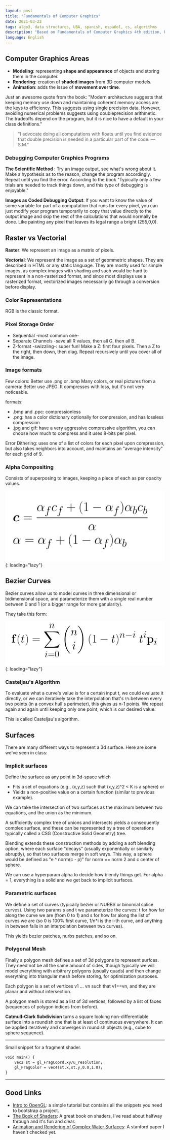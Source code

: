 ```yaml
---
layout: post
title: "Fundamentals of Computer Graphics"
date: 2021-03-22
tags: algo3, data structures, UBA, spanish, español, cs, algorithms
description: "Based on Fundamentals of Computer Graphics 4th edition, by Marschner and Shirley. Taken while going through the corresponding elective."
language: English
---
```


## Computer Graphics Areas

- **Modeling**: representing **shape and appearance** of objects and storing them in the computer.
- **Rendering**: creation of **shaded images** from 3D computer models.
- **Animation**: adds the issue of **movement over time**.

Just an awesome quote from the book:
"Modern architecture suggests that keeping memory use down and maintaining coherent memory access are the keys to efficiency. This suggests using single precision data. However, avoiding numerical problems suggests using doubleprecision arithmetic. The tradeoffs depend on the program, but it is nice to have a default in your class definitions."

> "I advocate doing all computations with floats until you find evidence that double precision is needed in a particular part of the code. —S.M."



### Debugging Computer Graphics Programs

**The Scientific Method** : Try an image output, see what's wrong about it. Make a hypothesis as to the reason, change the program accordingly. Repeat until you find the error. According to the book "Typically only a few trials are needed to track things down, and this type of debugging is enjoyable."

**Images as Coded Debugging Output**:  If you want to know the value of some variable for part of a computation that runs for every pixel, you can just modify your program temporarily to copy that value directly to the output image and skip the rest of the calculations that would normally be done. Like painting any pixel that leaves its legal range a bright (255,0,0).


## Raster vs Vectorial

**Raster**: We represent an image as a matrix of pixels.

**Vectorial**: We represent the image as a set of geommetric shapes. They are described in HTML or any static language. They are mostly used for simple images, as complex images with shading and such would be hard to represent in a non-rasterized format, and since most displays use a rasterized format, vectorized images necessarily go through a conversion before display.

### Color Representations

RGB is the classic format. 

### Pixel Storage Order

- Sequential -most common one-
- Separate Channels -save all R values, then all G, then all B.
- Z-format -swizzling-: super fun! Make a Z: first four pixels. Then a Z to the right, then down, then diag. Repeat recursively until you cover all of the image.

### Image formats
Few colors: Better use .png or .bmp
Many colors, or real pictures from a camera: Better use JPEG. It compresses with loss, but it's not very noticeable.

formats:
- .bmp and .ppc: compressionless
- .png: has a color dictionary optionally for compression, and has lossless compression
- .jpg and gif: have a very aggressive compressive algorithm, you can choose how much to compress and it uses 8-bits per pixel. 

Error Dithering: uses one of a list of colors for each pixel upon compression, but also takes neighbors into account, and maintains an "average intensity" for each grid of 9.

### Alpha Compositing

Consists of superposing to images, keeping a piece of each as per opacity values.

![](image/alpha-compositing.png){: loading="lazy"}

## Bezier Curves

Bezier curves allow us to model curves in three dimensional or bidimensional space, and parameterize them with a single real number between 0 and 1 (or a bigger range for more ganularity).

They take this form:

![](image/bezier.png){: loading="lazy"}

### Casteljau's Algorithm

To evaluate what a curve's value is for a certain input t, we could evaluate it directly, or we can iteratively take the interpolation that's `t%` between every two points (in a convex hull's perimeter), this gives us n-1 points. We repeat again and again until keeping only one point, which is our desired value.

This is called Casteljau's algorithm.

## Surfaces

There are many different ways to represent a 3d surface. Here are some we've seen in class:

### Implicit surfaces

Define the surface as any point in 3d-space which
- Fits a set of equations (e.g., (x,y,z) such that (x,y,z)^2 < K is a sphere) or
- Yields a non-positive value on a certain function (similar to previous example).

We can take the intersection of two surfaces as the maximum between two equations, and the union as the minimum.

A sufficiently complex tree of unions and intersects yields a consequently complex surface, and these can be represented by a tree of operations typically called a CSG (Constructive Solid Geometry) tree.

Blending extends these construction methods by adding a soft blending option, where each surface "decays" (usually exponentially or similarly abruptly), so that two surfaces merge in soft ways. 
This way, a sphere would be defined as "e ^ norm(c - p)" for norm == norm 2 and c center of sphere.

We can use a hyperparam alpha to decide how blendy things get. For alpha = 1, everything is a solid and we get back to implicit surfaces.

### Parametric surfaces

We define a set of curves (typically bezier or NURBS or binomial splice curves). Using two params s and t we parameterize the curves: t for how far along the curve we are (from 0 to 1) and s for how far along the list of curves we are (so 0 is 100% first curve, 1/n\*i is the i-th curve, and anything in between falls in an interpolation between two curves).

This yields bezier patches, nurbs patches, and so on.

### Polygonal Mesh

Finally a polygon mesh defines a set of 3d polygons to represent surfces. They need not be all the same amount of sides, though typically we will model everything with arbitrary polygons (usually quads) and then change everything into triangular mesh before storing, for optimization purposes.

Each polygon is a set of vertices v1 ... vn such that v1==vn, and they are planar and without intersection.

A polygon mesh is stored as a list of 3d vertices, followed by a list of faces (sequences of polygon indices from before).

**Catmull-Clark Subdivision** turns a square looking non-differentiable surface into a roundish one that is at least c1 continuous everywhere.
It can be applied iteratively and converges in roundish objects (e.g., cube to sphere sequence).

---
Small snippet for a fragment shader.

```
void main() {
	vec2 st = gl_FragCoord.xy/u_resolution;
	gl_FragColor = vec4(st.x,st.y,0.0,1.0);
}
```

---

## Good Links

- [Intro to OpenGL](https://engineering.monstar-lab.com/en/post/2022/03/01/Introduction-To-GPUs-With-OpenGL/): a simple tutorial but contains all the snippets you need to bootstrap a project.
- [The Book of Shaders](https://thebookofshaders.com/): A great book on shaders, I've read about halfway through and it's fun and clear.
- [Animation and Rendering of Complex Water Surfaces](https://graphics.stanford.edu/papers/water-sg02/): A stanford paper I haven't checked yet. 